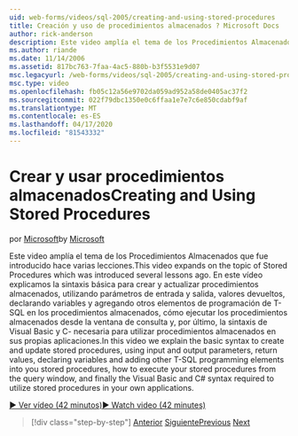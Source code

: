 ```yaml
---
uid: web-forms/videos/sql-2005/creating-and-using-stored-procedures
title: Creación y uso de procedimientos almacenados ? Microsoft Docs
author: rick-anderson
description: Este video amplía el tema de los Procedimientos Almacenados que fue introducido hace varias lecciones. En este vídeo explicamos la sintaxis básica para crear y actualizar...
ms.author: riande
ms.date: 11/14/2006
ms.assetid: 817bc763-7faa-4ac5-880b-b3f5531e9d07
msc.legacyurl: /web-forms/videos/sql-2005/creating-and-using-stored-procedures
msc.type: video
ms.openlocfilehash: fb05c12a56e9702da059ad952a58de0405ac37f2
ms.sourcegitcommit: 022f79dbc1350e0c6ffaa1e7e7c6e850cdabf9af
ms.translationtype: MT
ms.contentlocale: es-ES
ms.lasthandoff: 04/17/2020
ms.locfileid: "81543332"
---
```

# <a name="creating-and-using-stored-procedures"></a><span data-ttu-id="a9867-104">Crear y usar procedimientos almacenados</span><span class="sxs-lookup"><span data-stu-id="a9867-104">Creating and Using Stored Procedures</span></span>

<span data-ttu-id="a9867-105">por [Microsoft](https://github.com/microsoft)</span><span class="sxs-lookup"><span data-stu-id="a9867-105">by [Microsoft](https://github.com/microsoft)</span></span>

<span data-ttu-id="a9867-106">Este video amplía el tema de los Procedimientos Almacenados que fue introducido hace varias lecciones.</span><span class="sxs-lookup"><span data-stu-id="a9867-106">This video expands on the topic of Stored Procedures which was introduced several lessons ago.</span></span> <span data-ttu-id="a9867-107">En este vídeo explicamos la sintaxis básica para crear y actualizar procedimientos almacenados, utilizando parámetros de entrada y salida, valores devueltos, declarando variables y agregando otros elementos de programación de T-SQL en los procedimientos almacenados, cómo ejecutar los procedimientos almacenados desde la ventana de consulta y, por último, la sintaxis de Visual Basic y C- necesaria para utilizar procedimientos almacenados en sus propias aplicaciones.</span><span class="sxs-lookup"><span data-stu-id="a9867-107">In this video we explain the basic syntax to create and update stored procedures, using input and output parameters, return values, declaring variables and adding other T-SQL programming elements into you stored procedures, how to execute your stored procedures from the query window, and finally the Visual Basic and C# syntax required to utilize stored procedures in your own applications.</span></span>

[<span data-ttu-id="a9867-108">&#9654; Ver vídeo (42 minutos)</span><span class="sxs-lookup"><span data-stu-id="a9867-108">&#9654; Watch video (42 minutes)</span></span>](https://channel9.msdn.com/Blogs/ASP-NET-Site-Videos/creating-and-using-stored-procedures)

> [!div class="step-by-step"]
> <span data-ttu-id="a9867-109">[Anterior](building-and-customizing-reports-in-business-intelligence-development-studio.md)
> [Siguiente](enabling-full-text-search-in-your-text-data.md)</span><span class="sxs-lookup"><span data-stu-id="a9867-109">[Previous](building-and-customizing-reports-in-business-intelligence-development-studio.md)
[Next](enabling-full-text-search-in-your-text-data.md)</span></span>
